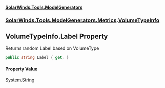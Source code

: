 #### [SolarWinds.Tools.ModelGenerators](index.md 'index')
### [SolarWinds.Tools.ModelGenerators.Metrics](index.md#SolarWinds.Tools.ModelGenerators.Metrics 'SolarWinds.Tools.ModelGenerators.Metrics').[VolumeTypeInfo](VolumeTypeInfo.md 'SolarWinds.Tools.ModelGenerators.Metrics.VolumeTypeInfo')

## VolumeTypeInfo.Label Property

Returns random Label based on VolumeType

```csharp
public string Label { get; }
```

#### Property Value
[System.String](https://docs.microsoft.com/en-us/dotnet/api/System.String 'System.String')